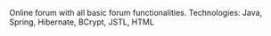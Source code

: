 Online forum with all basic forum functionalities.
Technologies:
Java, Spring, Hibernate, BCrypt, JSTL, HTML

